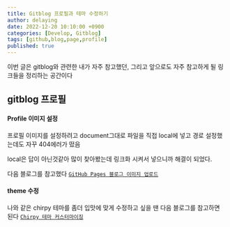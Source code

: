 ```yaml
---
title: Gitblog 프로필과 테마 수정하기
author: delaying
date: 2022-12-20 10:10:00 +0900
categories: [Develop, Gitblog]
tags: [github,blog,page,profile]
published: true
---
```


이번 글은 gitblog와 관련한 내가 자주 참고했던, 
그리고 앞으로도 자주 참고하게 될 링크들을 정리하는 공간이다

## gitblog 프로필
#### Profile 이미지 설정

프로필 이미지를 설정하려고 document그대로 파일을 직접 local에 넣고 경로 설정했는데도 자꾸 404에러가 떴음

local은 답이 아닌것같아 많이 찾아봤는데
링크화 시켜서 넣으니까 해결이 되었다.

다음 블로그를 참고했다
[`GitHub Pages 블로그 이미지 업로드`](https://hyeonjiwon.github.io/blog/markdown_img/)


#### theme 수정
나와 같은 chirpy 테마를 좀더 입맛에 맞게 수정하고 싶을 땐 다음 블로그를 참고하면 된다
[`Chirpy 테마 커스터마이징`](https://www.irgroup.org/posts/Chirpy-%ED%85%8C%EB%A7%88-%EC%BB%A4%EC%8A%A4%ED%84%B0%EB%A7%88%EC%9D%B4%EC%A7%95/#%EC%9D%B4%EB%AF%B8%EC%A7%80-%EC%97%85%EB%A1%9C%EB%93%9C-%ED%95%98%EA%B8%B0)

